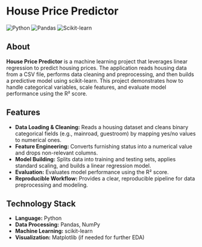 # House Price Predictor

![Python](https://img.shields.io/badge/Python-3776AB?logo=python&logoColor=white&style=for-the-badge)
![Pandas](https://img.shields.io/badge/Pandas-150458?logo=pandas&logoColor=white&style=for-the-badge)
![Scikit-learn](https://img.shields.io/badge/scikit--learn-F7931E?logo=scikit-learn&logoColor=white&style=for-the-badge)

## About

**House Price Predictor** is a machine learning project that leverages linear regression to predict housing prices. The application reads housing data from a CSV file, performs data cleaning and preprocessing, and then builds a predictive model using scikit-learn. This project demonstrates how to handle categorical variables, scale features, and evaluate model performance using the R² score.

## Features

- **Data Loading & Cleaning:** Reads a housing dataset and cleans binary categorical fields (e.g., mainroad, guestroom) by mapping yes/no values to numerical ones.
- **Feature Engineering:** Converts furnishing status into a numerical value and drops non-relevant columns.
- **Model Building:** Splits data into training and testing sets, applies standard scaling, and builds a linear regression model.
- **Evaluation:** Evaluates model performance using the R² score.
- **Reproducible Workflow:** Provides a clear, reproducible pipeline for data preprocessing and modeling.

## Technology Stack

- **Language:** Python  
- **Data Processing:** Pandas, NumPy  
- **Machine Learning:** scikit-learn  
- **Visualization:** Matplotlib (if needed for further EDA)  

